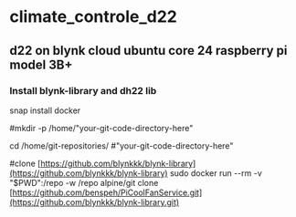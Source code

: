 # climate_controle_d22
## d22 on blynk cloud ubuntu core 24 raspberry pi model 3B+ 

### Install blynk-library and dh22 lib
snap install docker

#mkdir -p /home/"your-git-code-directory-here"

cd /home/git-repositories/ #"your-git-code-directory-here"

#clone [https://github.com/blynkkk/blynk-library](https://github.com/blynkkk/blynk-library)
sudo docker run --rm -v "$PWD":/repo -w /repo alpine/git clone [https://github.com/benspeh/PiCoolFanService.git](https://github.com/blynkkk/blynk-library.git)
